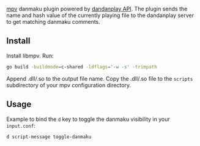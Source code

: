 [mpv](https://mpv.io) danmaku plugin powered by [dandanplay API](https://api.dandanplay.net/swagger/ui/index). The plugin sends the name and hash value of the currently playing file to the dandanplay server to get matching danmaku comments.

## Install

Install libmpv. Run:

```bash
go build -buildmode=c-shared -ldflags='-w -s' -trimpath
```

Append .dll/.so to the output file name. Copy the .dll/.so file to the `scripts` subdirectory of your mpv configuration directory.

## Usage

Example to bind the `d` key to toggle the danmaku visibility in your `input.conf`:

```
d script-message toggle-danmaku
```
